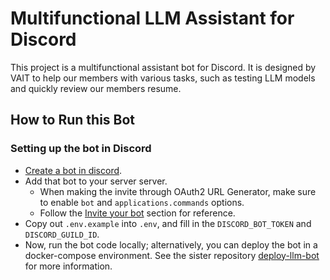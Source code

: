 # Multifunctional LLM Assistant for Discord

This project is a multifunctional assistant bot for Discord. It is designed by VAIT to help our members with various tasks, such as testing LLM models and quickly review our members resume.

## How to Run this Bot

### Setting up the bot in Discord

- [Create a bot in discord](https://interactions-py.github.io/interactions.py/Guides/02%20Creating%20Your%20Bot/).
- Add that bot to your server server.
  - When making the invite through OAuth2 URL Generator, make sure to enable `bot` and `applications.commands` options.
  - Follow the [Invite your bot](https://interactions-py.github.io/interactions.py/Guides/02%20Creating%20Your%20Bot/) section for reference.
- Copy out `.env.example` into `.env`, and fill in the `DISCORD_BOT_TOKEN` and `DISCORD_GUILD_ID`.
- Now, run the bot code locally; alternatively, you can deploy the bot in a docker-compose environment. See the sister repository [deploy-llm-bot](https://github.com/bifrostlab/deploy-llm-bot) for more information.

